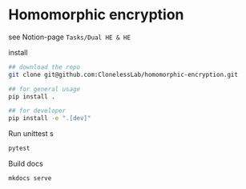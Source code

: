 # Homomorphic encryption

see Notion-page `Tasks/Dual HE & HE`

install

```bash
## download the repo
git clone git@github.com:ClonelessLab/homomorphic-encryption.git

## for general usage
pip install .

## for developer
pip install -e ".[dev]"
```

Run unittest
s
```bash
pytest
```

Build docs

```bash
mkdocs serve
```
